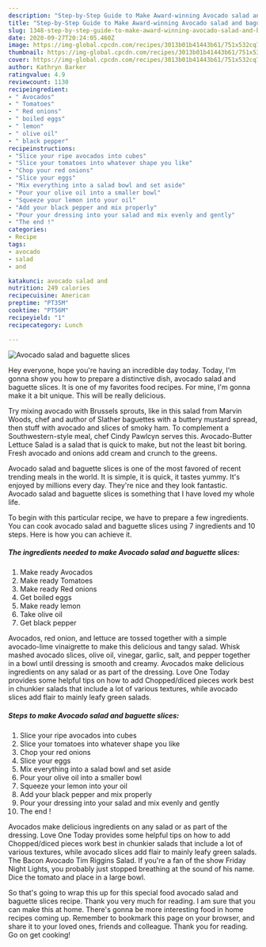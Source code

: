 ```yaml
---
description: "Step-by-Step Guide to Make Award-winning Avocado salad and baguette slices"
title: "Step-by-Step Guide to Make Award-winning Avocado salad and baguette slices"
slug: 1348-step-by-step-guide-to-make-award-winning-avocado-salad-and-baguette-slices
date: 2020-09-27T20:24:05.460Z
image: https://img-global.cpcdn.com/recipes/3013b01b41443b61/751x532cq70/avocado-salad-and-baguette-slices-recipe-main-photo.jpg
thumbnail: https://img-global.cpcdn.com/recipes/3013b01b41443b61/751x532cq70/avocado-salad-and-baguette-slices-recipe-main-photo.jpg
cover: https://img-global.cpcdn.com/recipes/3013b01b41443b61/751x532cq70/avocado-salad-and-baguette-slices-recipe-main-photo.jpg
author: Kathryn Barker
ratingvalue: 4.9
reviewcount: 1130
recipeingredient:
- " Avocados"
- " Tomatoes"
- " Red onions"
- " boiled eggs"
- " lemon"
- " olive oil"
- " black pepper"
recipeinstructions:
- "Slice your ripe avocados into cubes"
- "Slice your tomatoes into whatever shape you like"
- "Chop your red onions"
- "Slice your eggs"
- "Mix everything into a salad bowl and set aside"
- "Pour your olive oil into a smaller bowl"
- "Squeeze your lemon into your oil"
- "Add your black pepper and mix properly"
- "Pour your dressing into your salad and mix evenly and gently"
- "The end !"
categories:
- Recipe
tags:
- avocado
- salad
- and

katakunci: avocado salad and 
nutrition: 249 calories
recipecuisine: American
preptime: "PT35M"
cooktime: "PT56M"
recipeyield: "1"
recipecategory: Lunch

---
```



![Avocado salad and baguette slices](https://img-global.cpcdn.com/recipes/3013b01b41443b61/751x532cq70/avocado-salad-and-baguette-slices-recipe-main-photo.jpg)

Hey everyone, hope you're having an incredible day today. Today, I'm gonna show you how to prepare a distinctive dish, avocado salad and baguette slices. It is one of my favorites food recipes. For mine, I'm gonna make it a bit unique. This will be really delicious.

Try mixing avocado with Brussels sprouts, like in this salad from Marvin Woods, chef and author of Slather baguettes with a buttery mustard spread, then stuff with avocado and slices of smoky ham. To complement a Southwestern-style meal, chef Cindy Pawlcyn serves this. Avocado-Butter Lettuce Salad is a salad that is quick to make, but not the least bit boring. Fresh avocado and onions add cream and crunch to the greens.

Avocado salad and baguette slices is one of the most favored of recent trending meals in the world. It is simple, it is quick, it tastes yummy. It's enjoyed by millions every day. They're nice and they look fantastic. Avocado salad and baguette slices is something that I have loved my whole life.


To begin with this particular recipe, we have to prepare a few ingredients. You can cook avocado salad and baguette slices using 7 ingredients and 10 steps. Here is how you can achieve it.

<!--inarticleads1-->

##### The ingredients needed to make Avocado salad and baguette slices:

1. Make ready  Avocados
1. Make ready  Tomatoes
1. Make ready  Red onions
1. Get  boiled eggs
1. Make ready  lemon
1. Take  olive oil
1. Get  black pepper


Avocados, red onion, and lettuce are tossed together with a simple avocado-lime vinaigrette to make this delicious and tangy salad. Whisk mashed avocado slices, olive oil, vinegar, garlic, salt, and pepper together in a bowl until dressing is smooth and creamy. Avocados make delicious ingredients on any salad or as part of the dressing. Love One Today provides some helpful tips on how to add Chopped/diced pieces work best in chunkier salads that include a lot of various textures, while avocado slices add flair to mainly leafy green salads. 

<!--inarticleads2-->

##### Steps to make Avocado salad and baguette slices:

1. Slice your ripe avocados into cubes
1. Slice your tomatoes into whatever shape you like
1. Chop your red onions
1. Slice your eggs
1. Mix everything into a salad bowl and set aside
1. Pour your olive oil into a smaller bowl
1. Squeeze your lemon into your oil
1. Add your black pepper and mix properly
1. Pour your dressing into your salad and mix evenly and gently
1. The end !


Avocados make delicious ingredients on any salad or as part of the dressing. Love One Today provides some helpful tips on how to add Chopped/diced pieces work best in chunkier salads that include a lot of various textures, while avocado slices add flair to mainly leafy green salads. The Bacon Avocado Tim Riggins Salad. If you&#39;re a fan of the show Friday Night Lights, you probably just stopped breathing at the sound of his name. Dice the tomato and place in a large bowl. 

So that's going to wrap this up for this special food avocado salad and baguette slices recipe. Thank you very much for reading. I am sure that you can make this at home. There's gonna be more interesting food in home recipes coming up. Remember to bookmark this page on your browser, and share it to your loved ones, friends and colleague. Thank you for reading. Go on get cooking!
